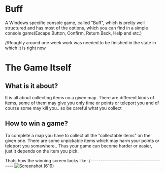 # Buff
A Windows specific console game, called "Buff", which is pretty well structured and has most of the options, which you can find in a simple console game(Escape Button, Confirm, Return Back, Help and etc.)

//Roughly around one week work was needed to be finished in the state in which it is right now

# The Game Itself

What is it about?
-

It is all about collecting items on a given map. There are different kinds of items, some of them may give you only time or points or teleport you and of course some may kill you.. so be careful what you collect

How to win a game?
-

To complete a map you have to collect all the "collectable items" on the given one. There are some unpickable items which may harm your points or teleport you somewhere.. Thus your game can become harder or easier, just it depends on the item you pick.

Thats how the winning screen looks like:
/---------------------------------------
![Screenshot (619)](https://github.com/user-attachments/assets/ad952cc3-a6a8-48b3-a1e3-b9590663b6bc)
